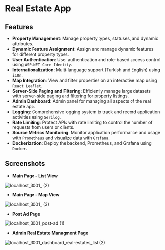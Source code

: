 # Real Estate App

## Features

- **Property Management**: Manage property types, statuses, and dynamic attributes.
- **Dynamic Feature Assignment**: Assign and manage dynamic features for different property types.
- **User Authentication**: User authentication and role-based access control using `ASP.NET Core Identity`.
- **Internationalization**: Multi-language support (Turkish and English) using `i18n`.
- **Map Integration**: View and filter properties on an interactive map using `React Leaflet`.
- **Server-Side Paging and Filtering**: Efficiently manage large datasets with server-side paging and filtering for property listings.
- **Admin Dashboard**: Admin panel for managing all aspects of the real estate app.
- **Logging**: Comprehensive logging system to track and record application activities using `Serilog`.
- **Rate Limiting**: Protect APIs with rate limiting to control the number of requests from users or clients.
- **Source Metrics Monitoring**: Monitor application performance and usage with `Prometheus` and visualize data with `Grafana`.
- **Dockerization**: Deploy the backend, Prometheus, and Grafana using `Docker`.

## Screenshots
- **Main Page - List View**

![localhost_3001_ (2)](https://github.com/user-attachments/assets/a4dc028e-afac-423a-b992-a7dabd9c6ede)
- **Main Page - Map View**

![localhost_3001_ (3)](https://github.com/user-attachments/assets/52a829d9-23f8-4892-a7cb-620c37c1196b)
- **Post Ad Page**

![localhost_3001_post-ad (1)](https://github.com/user-attachments/assets/3276ff27-0123-44b1-91e1-25c0f2c9dafd)
- **Admin Real Estate Managment Page**

![localhost_3001_dashboard_real-estates_list (2)](https://github.com/user-attachments/assets/1569569b-635d-47f7-a118-ce406ce1b6c4)
